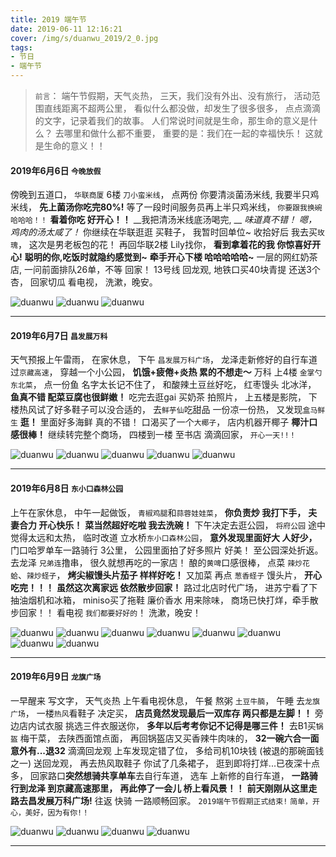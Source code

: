```yaml
---
title: 2019 端午节
date: 2019-06-11 12:16:21
cover: /img/s/duanwu_2019/2_0.jpg
tags: 
- 节日 
- 端午节
---
```


> `前言`：
>  端午节假期，天气炎热，
   三天，我们没有外出、没有旅行，
   活动范围直线距离不超两公里，
   看似什么都没做，却发生了很多很多，
   点点滴滴的文字，记录着我们的故事。
   人们常说时间就是生命，那生命的意义是什么？
   去哪里和做什么都不重要，
   重要的是：我们在一起的幸福快乐！
   这就是生命的意义！！


#### 2019年6月6日 `今晚放假`

傍晚到五道口，
`华联商厦` 6楼 `刀小蛮米线`，
点两份 你要清淡菌汤米线,
我要半只鸡米线，
__先上菌汤你吃完80%!__
等了一段时间服务员再上半只鸡米线，
`你要跟我换碗 哈哈哈！！`
**看着你吃 好开心！！**
__我把清汤米线底汤喝完, __
_味道真不错！_
_嗯，鸡肉的汤太咸了！_
你继续在华联逛逛 买鞋子，
我暂时回单位~
收拾好后 我去买`玫瑰`，
这次是男老板包的花！
再回华联2楼 Lily找你，
**看到拿着花的我 你惊喜好开心!**
__聪明的你,吃饭时就隐约感觉到~__
__牵手开心下楼 哈哈哈哈哈~__
一层的网红奶茶店, 
一问前面排队26单，不等 回家！
13号线 回龙观,
地铁口买40块青提 还送3个杏，
回家切瓜 看电视，
洗漱，晚安。

![duanwu](/img/s/duanwu_2019/1_0.jpg "")
![duanwu](/img/s/duanwu_2019/1_1.jpg "")
![duanwu](/img/s/duanwu_2019/1_2.jpg "")

---

#### 2019年6月7日 `昌发展万科`

天气预报上午雷雨，
在家休息，
下午 `昌发展万科广场`，
龙泽走新修好的自行车道过`京藏高速`，
穿越一个小公园， 
__饥饿+疲倦+炎热 累的不想走～__
万科 上4楼 `金掌勺东北菜`，
点一份鱼 名字太长记不住了，
和酸辣土豆丝好吃，
红枣馒头 北冰洋，
**鱼真不错 配菜豆腐也很鲜嫩！**
吃完去逛gai 买奶茶 拍照片， 
上五楼是影院，
下楼热风试了好多鞋子可以没合适的，
去`鲜芋仙`吃甜品 一份凉一份热，
又发现`盒马鲜生` **逛！**
里面好多海鲜 真的不错！
口渴买了一个`大椰子`，
店内机器开椰子 __椰汁口感很棒！__
继续转完整个商场，
四楼到一楼 至书店 滴滴回家，
`开心一天!!！`

![duanwu](/img/s/duanwu_2019/2_1.jpg "")
![duanwu](/img/s/duanwu_2019/2_2.jpg "")
![duanwu](/img/s/duanwu_2019/2_3.jpg "")
![duanwu](/img/s/duanwu_2019/2_4.jpg "")
![duanwu](/img/s/duanwu_2019/2_5.jpg "")

---

#### 2019年6月8日 `东小口森林公园`

上午在家休息，
中午一起做饭， 
`青椒鸡腿`和`蒜蓉娃娃菜`，
__你负责炒 我打下手，__
__夫妻合力 开心快乐！__
__菜当然超好吃啦 我去洗碗！__
下午决定去逛公园，
`将府公园` 途中觉得太远和太热，
临时改道 立水桥`东小口森林公园`，
__意外发现里面好大 人好少，__
门口哈罗单车一路骑行 3公里，
公园里面拍了好多照片 好美！
至公园深处折返。
去龙泽 `兄弟连`撸串，
很久就想再吃的一家店！
酿的`黄啤`口感很棒，
点菜 `辣炒花蛤`、`辣炒蛏子`，
__烤尖椒馒头片茄子 样样好吃！__
又加菜 再点 `葱香蛏子` 馒头片，
**开心吃完！！！**
**虽然这次离家远 依然散步回家！**
路过北店时代广场，
进苏宁看了下 抽油烟机和冰箱，
miniso买了拖鞋 廉价香水 用来除味，
商场已快打烊，牵手散步回家！！
看电视 `我们都要好好的`！
洗漱，晚安！

![duanwu](/img/s/duanwu_2019/3_1.jpg "")
![duanwu](/img/s/duanwu_2019/3_2.jpg "")
![duanwu](/img/s/duanwu_2019/3_3.jpg "")
![duanwu](/img/s/duanwu_2019/3_4.jpg "")
![duanwu](/img/s/duanwu_2019/3_5.jpg "")
![duanwu](/img/s/duanwu_2019/3_6.jpg "")
![duanwu](/img/s/duanwu_2019/3_7.jpg "")
![duanwu](/img/s/duanwu_2019/3_8.jpg "")

---

#### 2019年6月9日 `龙旗广场`

一早醒来 写文字，
天气炎热 上午看电视休息，
午餐 熬粥 `土豆牛腩`，
午睡 去`龙旗广场`，
一楼`热风`看鞋子 决定买， 
**店员竟然发现最后一双库存 两只都是左脚！！**
旁边店内试衣服 挑选三件衣服送你，
__多年以后考考你记不记得是哪三件！__
去B1买`锅盔` 梅干菜，
去陕西面馆点面，
再回锅盔店又买香辣牛肉味的，
__32一碗六合一面意外有...退32__
滴滴回龙观 上车发现定错了位， 
多给司机10块钱 (被退的那碗面钱之一) 送回龙观，
再去热风取鞋子 你试了几条裙子，
逛到即将打烊...已夜深十点多，
回家路口**突然想骑共享单车**去自行车道，
选车 上新修的自行车道， 
__一路骑行到龙泽 到京藏高速那里，__
__再此停了一会儿 桥上看风景！！__
__前天刚刚从这里走路去昌发展万科广场!__
往返 快骑 一路顺畅回家。
`2019端午节假期正式结束!`
`简单，开心，美好，因为有你!！`

![duanwu](/img/s/duanwu_2019/4_1.jpg "")
![duanwu](/img/s/duanwu_2019/4_2.jpg "")
![duanwu](/img/s/duanwu_2019/4_3.jpg "")
![duanwu](/img/s/duanwu_2019/4_4.jpg "")

***